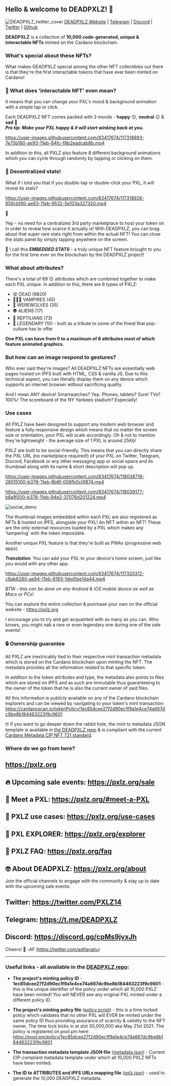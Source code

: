 ## Hello & welcome to DEADPXLZ! 🖖

![DEADPXLZ_twitter_cover](https://user-images.githubusercontent.com/83417674/116793590-41df3a00-aad0-11eb-8c40-29a3d14fc32f.png)
<a target="_blank" href="https://pxlz.org">DEADPXLZ Website</a> | <a target="_blank" href="https://t.me/DEADPXLZ">Telegram</a> | <a target="_blank"  href="https://discord.gg/cpMs9jvxJh">Discord</a> | <a target="_blank" href="https://twitter.com/pxlzNFT">Twitter</a> | <a target="_blank" href="https://github.com/DEADPXLZ/DEADPXLZ/">Github</a></p>

**DEADPXLZ** is a collection of **10,000 code-generated, unique & interactable NFTs** minted on the Cardano 
blockchain.

### What's special about these NFTs?
What makes DEADPXLZ special among the other NFT collectibles out there is that they're the first interactable
tokens that have ever been minted on Cardano!

### 🤔 What does 'interactable NFT' even mean?
It means that you can change your PXL's mood & background animation with a simple tap or click.

Each DEADPXLZ NFT comes packed with 3 moods - **happy** 😊, **neutral** 😐 & **sad** 🙁 <br>
**_Pro tip: Make your PXL happy & it will start winking back at you._**


https://user-images.githubusercontent.com/83417674/117318893-7e75b180-ae93-11eb-84fc-f8b2eadcab8b.mp4


In addition to this, all PXLZ also feature 8 different background animations which you can cycle through randomly by 
tapping or clicking on them.

### 🚨 Decentralized stats! <br>
What if I told you that if you double-tap or double-click your PXL, it will reveal its 
stats?


https://user-images.githubusercontent.com/83417674/117318926-859cbf80-ae93-11eb-9532-5e103a327320.mp4


🤯

Yep - no need for a centralized 3rd party marketplace to host your token on in order to reveal how scarce it actually is! With DEADPXLZ, you can brag about that super rare stats right from within the actual NFT! You can close the stats panel by simply tapping anywhere on the screen.

🎈 I call this _**EMBEDDED STATS**_ - a truly unique NFT feature brought to you for the first time ever on the 
blockchain by the DEADPXLZ project! 

### What about attributes?
There's a total of 69 🙃 attributes which are combined together to  make each PXL unique.
In addition to this, there are 6 types of PXLZ:
<ul>
  <li>😵 DEAD (9820)</li>
  <li>🧛🏻‍♂️ VAMPIRES (45)</li>
  <li>🐺 WEREWOLVES (35)</li>
  <li>👽 ALIENS (17)</li>
  <li>🦎 REPTILIANS (73)</li>
  <li>🧙️ LEGENDARY (10) - built as a tribute to some of the finest that pop-culture has to offer</li>
</ul>

**One PXL can have from 0 to a maximum of 8 attributes most of which feature animated graphics. <br>**

### But how can an image respond to gestures?

Who ever said they're images? All DEADPXLZ NFTs are essentially web pages hosted on IPFS built with HTML, CSS & vanilla JS. Due to this technical aspect, you can literally display them on any device which supports an internet browser without sacrificing quality.

And I mean ANY device! Smartwatches? Yep. Phones, tablets? Sure! TVs? 100%! The scoreboard of the NY Yankees stadium? Especially!

### Use cases

All PXLZ have been designed to support any modern web browser and feature a fully responsive design which means that no matter the screen size or orientation, your PXL will scale accordingly. Oh & not to mention they're lightweight - the average size of 1 PXL is around 25Kb!

PXLZ are built to be social-friendly. This means that you can directly share the PXL URL (no marketplace required!) of your PXL on Twitter, Telegram, Discord, Facebook or any other messaging app or social space and its thumbnail along with its name & short description will pop up.


https://user-images.githubusercontent.com/83417674/118038718-26015100-b378-11eb-8b6f-058fb0c0f874.mp4

https://user-images.githubusercontent.com/83417674/118039177-b8a1f000-b378-11eb-94e2-37076d201224.mp4

![social_demo](https://user-images.githubusercontent.com/83417674/117409144-8415da80-af19-11eb-9fbf-3fe9d74a5436.png)


The thumbnail images embedded within each PXL are also registered as NFTs & hosted on IPFS, alongside your PXL! An NFT within an NFT! These are the only external resources loaded by a PXL which makes any 'tampering' with the token impossible.

Another unique PXL feature is that they're built as PWAs (progressive web apps).

**_Translation_**: You can add your PXL to your device's home screen, just like you would with any other app:


https://user-images.githubusercontent.com/83417674/117320312-c8ab6280-ae94-11eb-8193-1ded1ee14a44.mp4

_BTW - this can be done on any Android & iOS mobile device as well as Macs or PCs!_

You can explore the entire collection & purchase your own on the official website - https://pxlz.org

I encourage you to try and get acquainted with as many as you can. Who knows, you might nab a rare or even legendary one during one of the sale events!

### 🔒 Ownership guarantee
All PXLZ are inextricably tied to their respective mint transaction metadata which is stored on the Cardano blockchain upon minting the NFT. The metadata provides all the information related to that specific token.

In addition to the token attributes and type, the metadata also points to files which are stored on IPFS and as such are immutable thus guaranteeing to the owner of the token that he is also the current owner of said files.

All this information is publicly available on any of the Cardano blockchain explorers and can be viewed by navigating to your token's mint transaction: https://cardanoscan.io/tokenPolicy/1ec85dcee27f2d90ec1f9a1e4ce74a667dc9be8b184463223f9c9601

🤓 If you want to go deeper down the rabbit hole, the mint tx metadata JSON template is available in <a href="https://github.com/DEADPXLZ/DEADPXLZ">the DEADPXLZ repo</a> & is compliant with the current <a href="https://github. com/cardano-foundation/CIPs/pull/85/commits/ed48e5a38b75eb31f16288338a3c1ef93fecde47">Cardano Metadata CIP NFT 721 standard</a>.

### Where do we go from here?

## https://pxlz.org
## 🔥 Upcoming sale events: https://pxlz.org/sale
## 🤝 Meet a PXL: https://pxlz.org/#meet-a-PXL
## 📱 PXLZ use cases: https://pxlz.org/use-cases
## 🔭 PXL EXPLORER: https://pxlz.org/explorer
## 🤔 PXLZ FAQ: https://pxlz.org/faq
## 🤓 About DEADPXLZ: https://pxlz.org/about

Join the official channels to engage with the community & stay up to date with the upcoming sale events:

## Twitter: https://twitter.com/PXLZ14
## Telegram: https://t.me/DEADPXLZ
## Discord: https://discord.gg/cpMs9jvxJh

Cheers! 🍻
-AF (https://twitter.com/adifanatiu)

-----
### Useful links - all available in the <a href="https://github.com/DEADPXLZ/DEADPXLZ">DEADPXLZ repo</a>:

- **The project's minting policy ID** - **1ec85dcee27f2d90ec1f9a1e4ce74a667dc9be8b184463223f9c9601** - this is the unique identifier of the policy under which all 10,000 PXLZ have been minted! You will NEVER see any original PXL minted under a different policy ID.
  
  
- **The project's minting policy file** (<a href="https://github.com/DEADPXLZ/DEADPXLZ/blob/main/policy.script">policy.script</a>) - this is a time locked policy which validates that no other PXL will EVER be minted under the same policy ID thus providing assurance of scarcity & validity to the NFT owner. The time lock kicks in at slot 30,000,000 aka May 21st 2021. The policy is registered on pool.pm here: https://pool.pm/policy/1ec85dcee27f2d90ec1f9a1e4ce74a667dc9be8b184463223f9c9601


- **The transaction metadata template JSON file** (<a href="https://github.com/DEADPXLZ/DEADPXLZ/blob/main/metadata.json">metadata.json</a>) - Current CIP-compliant metadata template under which all 10,000 PXLZ NFTs have been minted.
  

- **The ID to ATTRIBUTES and IPFS URLs mapping file** (<a href="https://raw.githubusercontent.com/DEADPXLZ/DEADPXLZ/main/pxlz.json">pxlz.json</a>) - used to generate the 10,000 DEADPXLZ metadata.
